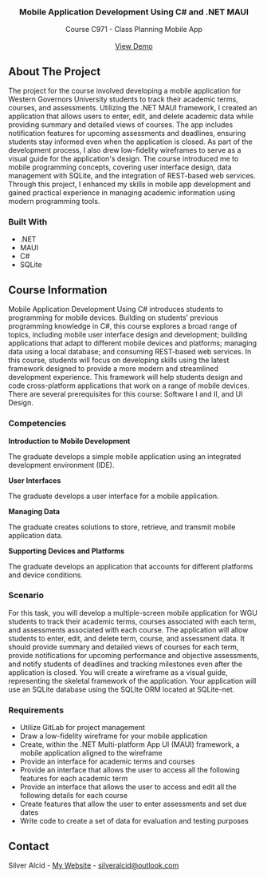 <a id="readme-top"></a>

<h3 align="center">Mobile Application Development Using C# and .NET MAUI</h3>

  <p align="center">
    Course C971 - Class Planning Mobile App
    <br />
    <br />
    <a href="https://youtu.be/UH3a2VChnv0">View Demo</a>
</div>


<!-- ABOUT THE PROJECT -->
## About The Project

The project for the course involved developing a mobile application for Western Governors University students to track their academic terms, courses, and assessments. Utilizing the .NET MAUI framework, I created an application that allows users to enter, edit, and delete academic data while providing summary and detailed views of courses. The app includes notification features for upcoming assessments and deadlines, ensuring students stay informed even when the application is closed. As part of the development process, I also drew low-fidelity wireframes to serve as a visual guide for the application's design. The course introduced me to mobile programming concepts, covering user interface design, data management with SQLite, and the integration of REST-based web services. Through this project, I enhanced my skills in mobile app development and gained practical experience in managing academic information using modern programming tools.

### Built With

* .NET
* MAUI
* C#
* SQLite


## Course Information

Mobile Application Development Using C# introduces students to programming for mobile devices. Building on students’ previous programming knowledge in C#, this course explores a broad range of topics, including mobile user interface design and development; building applications that adapt to different mobile devices and platforms; managing data using a local database; and consuming REST-based web services. In this course, students will focus on developing skills using the latest framework designed to provide a more modern and streamlined development experience. This framework will help students design and code cross-platform applications that work on a range of mobile devices. There are several prerequisites for this course: Software I and II, and UI Design.

### Competencies

**Introduction to Mobile Development**

The graduate develops a simple mobile application using an integrated development environment (IDE).

**User Interfaces**

The graduate develops a user interface for a mobile application.

**Managing Data**

The graduate creates solutions to store, retrieve, and transmit mobile application data.

**Supporting Devices and Platforms**

The graduate develops an application that accounts for different platforms and device conditions.

### Scenario

For this task, you will develop a multiple-screen mobile application for WGU students to track their academic terms, courses associated with each term, and assessments associated with each course. The application will allow students to enter, edit, and delete term, course, and assessment data. It should provide summary and detailed views of courses for each term, provide notifications for upcoming performance and objective assessments, and notify students of deadlines and tracking milestones even after the application is closed. You will create a wireframe as a visual guide, representing the skeletal framework of the application. Your application will use an SQLite database using the SQLIte ORM located at SQLite-net.

### Requirements

* Utilize GitLab for project management
* Draw a low-fidelity wireframe for your mobile application
* Create, within the .NET Multi-platform App UI (MAUI) framework, a mobile application aligned to the wireframe
* Provide an interface for academic terms and courses
* Provide an interface that allows the user to access all the following features for each academic term
* Provide an interface that allows the user to access and edit all the following details for each course
* Create features that allow the user to enter assessments and set due dates
* Write code to create a set of data for evaluation and testing purposes

<!-- CONTACT -->
## Contact

Silver Alcid - [My Website](https://silveralcid.com) - silveralcid@outlook.com

